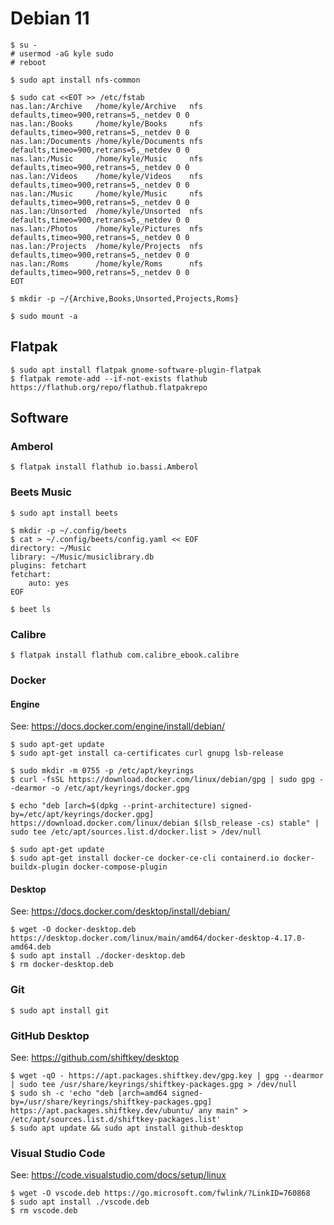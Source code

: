 # Debian 11

```console
$ su -
# usermod -aG kyle sudo
# reboot
```

```console
$ sudo apt install nfs-common
```

```console
$ sudo cat <<EOT >> /etc/fstab
nas.lan:/Archive   /home/kyle/Archive   nfs defaults,timeo=900,retrans=5,_netdev 0 0
nas.lan:/Books     /home/kyle/Books     nfs defaults,timeo=900,retrans=5,_netdev 0 0
nas.lan:/Documents /home/kyle/Documents nfs defaults,timeo=900,retrans=5,_netdev 0 0
nas.lan:/Music     /home/kyle/Music     nfs defaults,timeo=900,retrans=5,_netdev 0 0
nas.lan:/Videos    /home/kyle/Videos    nfs defaults,timeo=900,retrans=5,_netdev 0 0
nas.lan:/Music     /home/kyle/Music     nfs defaults,timeo=900,retrans=5,_netdev 0 0
nas.lan:/Unsorted  /home/kyle/Unsorted  nfs defaults,timeo=900,retrans=5,_netdev 0 0
nas.lan:/Photos    /home/kyle/Pictures  nfs defaults,timeo=900,retrans=5,_netdev 0 0
nas.lan:/Projects  /home/kyle/Projects  nfs defaults,timeo=900,retrans=5,_netdev 0 0
nas.lan:/Roms      /home/kyle/Roms      nfs defaults,timeo=900,retrans=5,_netdev 0 0
EOT
```

```console
$ mkdir -p ~/{Archive,Books,Unsorted,Projects,Roms}
```

```console
$ sudo mount -a
```

## Flatpak

```console
$ sudo apt install flatpak gnome-software-plugin-flatpak
$ flatpak remote-add --if-not-exists flathub https://flathub.org/repo/flathub.flatpakrepo
```

## Software

### Amberol

```console
$ flatpak install flathub io.bassi.Amberol
```

### Beets Music

```console
$ sudo apt install beets
```

```console
$ mkdir -p ~/.config/beets
$ cat > ~/.config/beets/config.yaml << EOF
directory: ~/Music
library: ~/Music/musiclibrary.db
plugins: fetchart
fetchart:
    auto: yes
EOF
```

```console
$ beet ls
```

### Calibre

```console
$ flatpak install flathub com.calibre_ebook.calibre
```

### Docker

#### Engine

See: https://docs.docker.com/engine/install/debian/

```console
$ sudo apt-get update
$ sudo apt-get install ca-certificates curl gnupg lsb-release
```

```console
$ sudo mkdir -m 0755 -p /etc/apt/keyrings
$ curl -fsSL https://download.docker.com/linux/debian/gpg | sudo gpg --dearmor -o /etc/apt/keyrings/docker.gpg
```

```console
$ echo "deb [arch=$(dpkg --print-architecture) signed-by=/etc/apt/keyrings/docker.gpg] https://download.docker.com/linux/debian $(lsb_release -cs) stable" | sudo tee /etc/apt/sources.list.d/docker.list > /dev/null
```

```console
$ sudo apt-get update
$ sudo apt-get install docker-ce docker-ce-cli containerd.io docker-buildx-plugin docker-compose-plugin
```

#### Desktop

See: https://docs.docker.com/desktop/install/debian/

```console
$ wget -O docker-desktop.deb https://desktop.docker.com/linux/main/amd64/docker-desktop-4.17.0-amd64.deb
$ sudo apt install ./docker-desktop.deb
$ rm docker-desktop.deb
```

### Git

```console
$ sudo apt install git
```

### GitHub Desktop

See: https://github.com/shiftkey/desktop

```console
$ wget -qO - https://apt.packages.shiftkey.dev/gpg.key | gpg --dearmor | sudo tee /usr/share/keyrings/shiftkey-packages.gpg > /dev/null
$ sudo sh -c 'echo "deb [arch=amd64 signed-by=/usr/share/keyrings/shiftkey-packages.gpg] https://apt.packages.shiftkey.dev/ubuntu/ any main" > /etc/apt/sources.list.d/shiftkey-packages.list'
$ sudo apt update && sudo apt install github-desktop
```

### Visual Studio Code

See: https://code.visualstudio.com/docs/setup/linux

```console
$ wget -O vscode.deb https://go.microsoft.com/fwlink/?LinkID=760868
$ sudo apt install ./vscode.deb
$ rm vscode.deb
```
